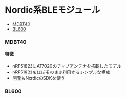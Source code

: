# Nordic系BLEモジュール


* [MDBT40](#MDBT40)
* [BL600](#BL600)



### MDBT40

#### 特徴

* nRF51822にAT7020のチップアンテナを搭載したモデル
* nRF51822をほぼそのまま利用するシンプルな構成
* 開発もNordicのSDKを使う




### BL600
